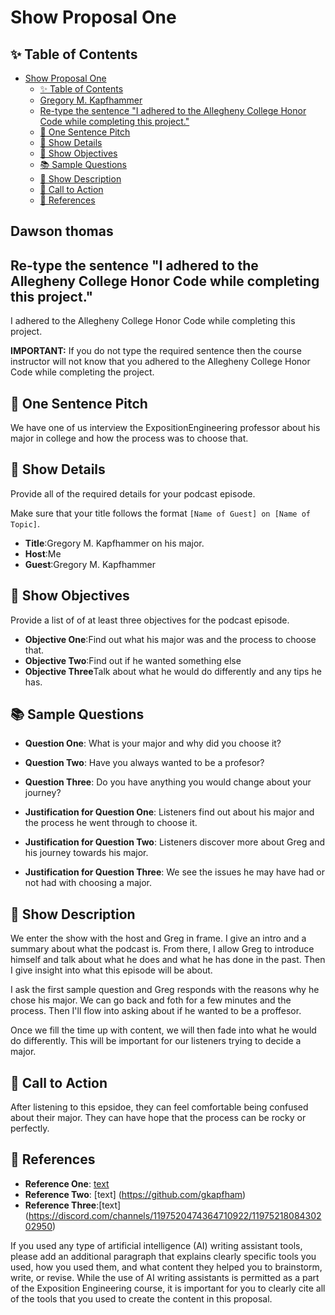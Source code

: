 # Show Proposal One

## ✨ Table of Contents

<!---toc start-->

* [Show Proposal One](#show-proposal-one)
  * [✨ Table of Contents](#-table-of-contents)
  * [Gregory M. Kapfhammer](#gregory-m-kapfhammer)
  * [Re-type the sentence "I adhered to the Allegheny College Honor Code while completing this project."](#re-type-the-sentence-i-adhered-to-the-allegheny-college-honor-code-while-completing-this-project)
  * [🏁 One Sentence Pitch](#-one-sentence-pitch)
  * [🔬 Show Details](#-show-details)
  * [📝 Show Objectives](#-show-objectives)
  * [📚 Sample Questions](#-sample-questions)
  * [🎉 Show Description](#-show-description)
  * [📢 Call to Action](#-call-to-action)
  * [🦜 References](#-references)

<!---toc end-->

## Dawson thomas

## Re-type the sentence "I adhered to the Allegheny College Honor Code while completing this project."

I adhered to the Allegheny College Honor Code while completing this project.

**IMPORTANT:** If you do not type the required sentence then the course
instructor will not know that you adhered to the Allegheny College Honor Code
while completing the project.

## 🏁 One Sentence Pitch

We have one of us interview the ExpositionEngineering professor about his major in college and how the process was to choose that.

## 🔬 Show Details

Provide all of the required details for your podcast episode.

Make sure that your title follows the format `[Name of Guest] on [Name of
Topic]`.

- **Title**:Gregory M. Kapfhammer on his major.
- **Host**:Me
- **Guest**:Gregory M. Kapfhammer

## 📝 Show Objectives

Provide a list of of at least three objectives for the podcast episode.

- **Objective One**:Find out what his major was and the process to choose that.
- **Objective Two**:Find out if he wanted something else
- **Objective Three**Talk about what he would do differently and any tips he has.

## 📚 Sample Questions

- **Question One**: What is your major and why did you choose it?
- **Question Two**: Have you always wanted to be a profesor?
- **Question Three**: Do you have anything you would change about your journey?

- **Justification for Question One**: Listeners find out about his major and the process he went through to choose it.
- **Justification for Question Two**: Listeners discover more about Greg and his journey towards his major.
- **Justification for Question Three**: We see the issues he may have had or not had with choosing a major.

## 🎉 Show Description

We enter the show with the host and Greg in frame. I give an intro and a summary about what the podcast is. From there, I allow Greg to introduce himself and talk about what he does and what he has done in the past. Then I give insight into what this episode will be about.

I ask the first sample question and Greg responds with the reasons why he chose his major. We can go back and foth for a few minutes and the process. Then I'll flow into asking about if he wanted to be a proffesor.

Once we fill the time up with content, we will then fade into what he would do differently. This will be important for our listeners trying to decide a major.

## 📢 Call to Action

After listening to this epsidoe, they can feel comfortable being confused about their major. They can have hope that the process can be rocky or perfectly.

## 🦜 References

- **Reference One**: [text](https://www.gregorykapfhammer.com)
- **Reference Two**: [text] (https://github.com/gkapfham)
- **Reference Three**:[text] (https://discord.com/channels/1197520474364710922/1197521808430202950)

If you used any type of artificial intelligence (AI) writing assistant
tools, please add an additional paragraph that explains clearly specific tools
you used, how you used them, and what content they helped you to brainstorm,
write, or revise. While the use of AI writing assistants is permitted as a part
of the Exposition Engineering course, it is important for you to clearly cite
all of the tools that you used to create the content in this proposal.
